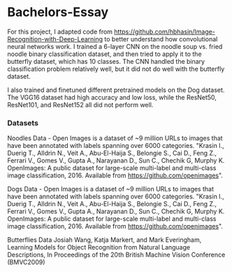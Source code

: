 # Bachelors-Essay

For this project, I adapted code from https://github.com/hbhasin/Image-Recognition-with-Deep-Learning to better understand how convolutional neural networks work. I trained a 6-layer CNN on the noodle soup vs. fried noodle binary classification dataset, and then tried to apply it to the butterfly dataset, which has 10 classes. The CNN handled the binary classification problem relatively well, but it did not do well with the butterfly dataset. 

I also trained and finetuned different pretrained models on the Dog dataset. The VGG16 dataset had high accuracy and low loss, while the ResNet50, ResNet101, and ResNet152 all did not perform well.


### Datasets
Noodles Data - Open Images is a dataset of ~9 million URLs to images that have been annotated with labels spanning over 6000 categories. "Krasin I., Duerig T., Alldrin N., Veit A., Abu-El-Haija S., Belongie S., Cai D., Feng Z., Ferrari V., Gomes V., Gupta A., Narayanan D., Sun C., Chechik G, Murphy K. OpenImages: A public dataset for large-scale multi-label and multi-class image classification, 2016. Available from https://github.com/openimages".


Dogs Data - Open Images is a dataset of ~9 million URLs to images that have been annotated with labels spanning over 6000 categories. "Krasin I., Duerig T., Alldrin N., Veit A., Abu-El-Haija S., Belongie S., Cai D., Feng Z., Ferrari V., Gomes V., Gupta A., Narayanan D., Sun C., Chechik G, Murphy K. OpenImages: A public dataset for large-scale multi-label and multi-class image classification, 2016. Available from https://github.com/openimages".

Butterflies Data Josiah Wang, Katja Markert, and Mark Everingham, Learning Models for Object Recognition from Natural Language Descriptions, In Proceedings of the 20th British Machine Vision Conference (BMVC2009)

